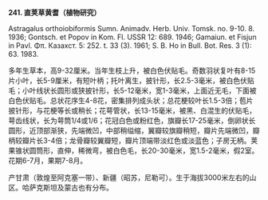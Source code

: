 **241. 直荚草黄耆（植物研究）**

Astragalus orthoiobiformis Sumn. Animadv. Herb. Univ. Tomsk. no. 9-10. 8. 1936; Gontsch. et Popov in Kom. Fl. USSR 12: 689. 1946; Gamaiun. et Fisjun in Pavl. Φπ. Казахст. 5: 252. t. 33 (3). 1961; S. B. Ho in Bull. Bot. Res. 3 (1): 63. 1983.

多年生草本，高9-32厘米。当年生枝上升，被白色伏贴毛。奇数羽状复叶有8-15片小叶，长5-9厘米，有短叶柄；托叶离生，披针形，长2.5-3毫米，被白色伏贴毛；小叶线状长圆形或狭披针形，长5-12毫米，宽1-3毫米，上面近无毛，下面被白色伏贴毛。总状花序生4-8花，密集排列成头状；总花梗较叶长1.5-3倍；苞片披针形，与花梗等长或稍长；花萼管状，长13-15毫米，被黑、白混生的伏贴毛，萼齿线状，长为萼筒1/4或1/6；花冠白色或粉红色，旗瓣长17-25毫米，倒卵状长圆形，近顶部渐狭，先端微凹，中部稍缢缩，翼瓣较旗瓣稍短，瓣片先端微凹，瓣柄较瓣片长3-4倍；龙骨瓣较翼瓣短，瓣片顶端带淡红色或淡蓝色；子房无柄。荚果锥状圆筒形，直伸，稀微弯，被白色毛，长20-30毫米，宽1.5-2毫米，假2室。花期6-7月，果期7-8月。

产甘肃（敦煌至阿克塞一带）、新疆（昭苏，尼勒可）。生于海拔3000米左右的山区。哈萨克斯坦及蒙古也有分布。
